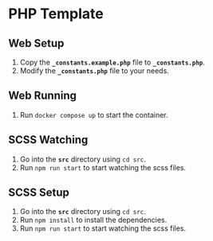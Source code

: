 # PHP Template

## Web Setup
1. Copy the **`_constants.example.php`** file to **`_constants.php`**.
2. Modify the **`_constants.php`** file to your needs.

## Web Running
1. Run `docker compose up` to start the container.

## SCSS Watching
1. Go into the **`src`** directory using `cd src`.
2. Run `npm run start` to start watching the scss files.

## SCSS Setup
1. Go into the **`src`** directory using `cd src`.
2. Run `npm install` to install the dependencies.
3. Run `npm run start` to start watching the scss files.